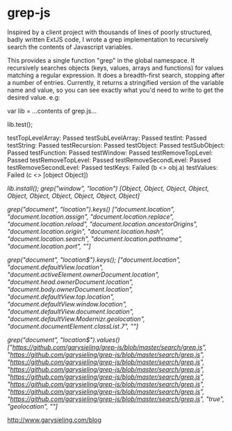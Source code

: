 grep-js
=======

Inspired by a client project with thousands of lines of poorly structured, badly written ExtJS code, I wrote a grep implementation to recursively search the contents of Javascript variables.

This provides a single function "grep" in the global namespace. It recursively searches objects (keys, values, arrays and functions) for values matching a regular expression. It does a breadth-first search, stopping after a number of entries. Currently, it returns a stringified version of the variable name and value, so you can see exactly what you'd need to write to get the desired value. e.g:

var lib = ...contents of grep.js...

lib.test();

testTopLevelArray: Passed
testSubLevelArray: Passed
testInt: Passed
testString: Passed
testRecursion: Passed
testObject: Passed
testSubObject: Passed
testFunction: Passed
testWindow: Passed
testRemoveTopLevel: Passed
testRemoveTopLevel: Passed
testRemoveSecondLevel: Passed
testRemoveSecondLevel: Passed
testKeys: Failed (b <> obj.a)
testValues: Failed (c <> [object Object])

*lib.install();*
*grep("window", "location")*
_[Object, Object, Object, Object, Object, Object, Object, Object, Object, Object]_

*grep("document", "location").keys()*
_["document.location", "document.location.assign", "document.location.replace", "document.location.reload", "document.location.ancestorOrigins", "document.location.origin", "document.location.hash", "document.location.search", "document.location.pathname", "document.location.port", ""]_

*grep("document", "location$").keys();*
_["document.location", "document.defaultView.location", "document.activeElement.ownerDocument.location", "document.head.ownerDocument.location", "document.body.ownerDocument.location", "document.defaultView.top.location", "document.defaultView.window.location", "document.defaultView.document.location", "document.defaultView.Modernizr.geolocation", "document.documentElement.classList.7", ""]_

*grep("document", "location$").values()*
_["https://github.com/garysieling/grep-js/blob/master/search/grep.js", "https://github.com/garysieling/grep-js/blob/master/search/grep.js", "https://github.com/garysieling/grep-js/blob/master/search/grep.js", "https://github.com/garysieling/grep-js/blob/master/search/grep.js", "https://github.com/garysieling/grep-js/blob/master/search/grep.js", "https://github.com/garysieling/grep-js/blob/master/search/grep.js", "https://github.com/garysieling/grep-js/blob/master/search/grep.js", "https://github.com/garysieling/grep-js/blob/master/search/grep.js", "true", "geolocation", ""]_

http://www.garysieling.com/blog
